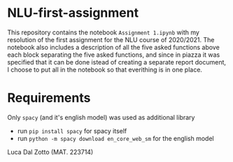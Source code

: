 # NLU-first-assignment
This repository contains the notebook `Assignment 1.ipynb` with my resolution of the first assignment for the NLU course of 2020/2021. 
The notebook also includes a description of all the five asked functions above each block separating the five asked functions, and since in piazza it was specified that it can be done istead of creating a separate report document, I choose to put all in the notebook so that everithing is in one place.

# Requirements
Only `spacy` (and it's english model) was used as additional library
- run `pip install spacy` for spacy itself
- run `python -m spacy download en_core_web_sm` for the english model

Luca Dal Zotto (MAT. 223714)
